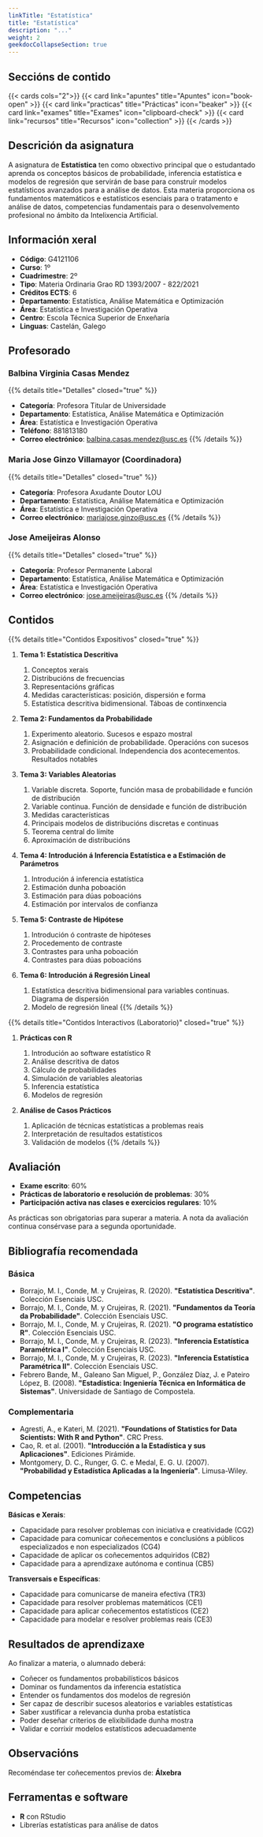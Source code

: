 ```yaml
---
linkTitle: "Estatística"
title: "Estatística"
description: "..."
weight: 2
geekdocCollapseSection: true
---
```


## Seccións de contido

{{< cards cols="2">}}
  {{< card link="apuntes" title="Apuntes" icon="book-open" >}}
  {{< card link="practicas" title="Prácticas" icon="beaker" >}}
  {{< card link="exames" title="Exames" icon="clipboard-check" >}}
  {{< card link="recursos" title="Recursos" icon="collection" >}}
{{< /cards >}}

## Descrición da asignatura

A asignatura de **Estatística** ten como obxectivo principal que o estudantado aprenda os conceptos básicos de probabilidade, inferencia estatística e modelos de regresión que servirán de base para construír modelos estatísticos avanzados para a análise de datos. Esta materia proporciona os fundamentos matemáticos e estatísticos esenciais para o tratamento e análise de datos, competencias fundamentais para o desenvolvemento profesional no ámbito da Intelixencia Artificial.

## Información xeral

- **Código**: G4121106
- **Curso**: 1º
- **Cuadrimestre**: 2º
- **Tipo**: Materia Ordinaria Grao RD 1393/2007 - 822/2021
- **Créditos ECTS**: 6
- **Departamento**: Estatística, Análise Matemática e Optimización
- **Área**: Estatística e Investigación Operativa
- **Centro**: Escola Técnica Superior de Enxeñaría
- **Linguas**: Castelán, Galego

## Profesorado

### Balbina Virginia Casas Mendez
{{% details title="Detalles" closed="true" %}}
- **Categoría**: Profesora Titular de Universidade
- **Departamento**: Estatística, Análise Matemática e Optimización
- **Área**: Estatística e Investigación Operativa
- **Teléfono**: 881813180
- **Correo electrónico**: [balbina.casas.mendez@usc.es](mailto:balbina.casas.mendez@usc.es)
{{% /details %}}

### Maria Jose Ginzo Villamayor (Coordinadora)
{{% details title="Detalles" closed="true" %}}
- **Categoría**: Profesora Axudante Doutor LOU
- **Departamento**: Estatística, Análise Matemática e Optimización
- **Área**: Estatística e Investigación Operativa
- **Correo electrónico**: [mariajose.ginzo@usc.es](mailto:mariajose.ginzo@usc.es)
{{% /details %}}

### Jose Ameijeiras Alonso
{{% details title="Detalles" closed="true" %}}
- **Categoría**: Profesor Permanente Laboral
- **Departamento**: Estatística, Análise Matemática e Optimización
- **Área**: Estatística e Investigación Operativa
- **Correo electrónico**: [jose.ameijeiras@usc.es](mailto:jose.ameijeiras@usc.es)
{{% /details %}}

## Contidos

{{% details title="Contidos Expositivos" closed="true" %}}
1. **Tema 1: Estatística Descritiva**
   1. Conceptos xerais
   2. Distribucións de frecuencias
   3. Representacións gráficas
   4. Medidas características: posición, dispersión e forma
   5. Estatística descritiva bidimensional. Táboas de continxencia

2. **Tema 2: Fundamentos da Probabilidade**
   1. Experimento aleatorio. Sucesos e espazo mostral
   2. Asignación e definición de probabilidade. Operacións con sucesos
   3. Probabilidade condicional. Independencia dos acontecementos. Resultados notables

3. **Tema 3: Variables Aleatorias**
   1. Variable discreta. Soporte, función masa de probabilidade e función de distribución
   2. Variable continua. Función de densidade e función de distribución
   3. Medidas características
   4. Principais modelos de distribucións discretas e continuas
   5. Teorema central do límite
   6. Aproximación de distribucións

4. **Tema 4: Introdución á Inferencia Estatística e a Estimación de Parámetros**
   1. Introdución á inferencia estatística
   2. Estimación dunha poboación
   3. Estimación para dúas poboacións
   4. Estimación por intervalos de confianza

5. **Tema 5: Contraste de Hipótese**
   1. Introdución ó contraste de hipóteses
   2. Procedemento de contraste
   3. Contrastes para unha poboación
   4. Contrastes para dúas poboacións

6. **Tema 6: Introdución á Regresión Lineal**
   1. Estatística descritiva bidimensional para variables continuas. Diagrama de dispersión
   2. Modelo de regresión lineal
{{% /details %}}

{{% details title="Contidos Interactivos (Laboratorio)" closed="true" %}}
1. **Prácticas con R**
   1. Introdución ao software estatístico R
   2. Análise descritiva de datos
   3. Cálculo de probabilidades
   4. Simulación de variables aleatorias
   5. Inferencia estatística
   6. Modelos de regresión

2. **Análise de Casos Prácticos**
   1. Aplicación de técnicas estatísticas a problemas reais
   2. Interpretación de resultados estatísticos
   3. Validación de modelos
{{% /details %}}

## Avaliación

- **Exame escrito**: 60%
- **Prácticas de laboratorio e resolución de problemas**: 30%
- **Participación activa nas clases e exercicios regulares**: 10%

As prácticas son obrigatorias para superar a materia. A nota da avaliación continua consérvase para a segunda oportunidade.

## Bibliografía recomendada

### Básica

- Borrajo, M. I., Conde, M. y Crujeiras, R. (2020). **"Estatística Descritiva"**. Colección Esenciais USC.
- Borrajo, M. I., Conde, M. y Crujeiras, R. (2021). **"Fundamentos da Teoría da Probabilidade"**. Colección Esenciais USC.
- Borrajo, M. I., Conde, M. y Crujeiras, R. (2021). **"O programa estatístico R"**. Colección Esenciais USC.
- Borrajo, M. I., Conde, M. y Crujeiras, R. (2023). **"Inferencia Estatística Paramétrica I"**. Colección Esenciais USC.
- Borrajo, M. I., Conde, M. y Crujeiras, R. (2023). **"Inferencia Estatística Paramétrica II"**. Colección Esenciais USC.
- Febrero Bande, M., Galeano San Miguel, P., González Díaz, J. e Pateiro López, B. (2008). **"Estadística: Ingeniería Técnica en Informática de Sistemas"**. Universidade de Santiago de Compostela.

### Complementaria

- Agresti, A., e Kateri, M. (2021). **"Foundations of Statistics for Data Scientists: With R and Python"**. CRC Press.
- Cao, R. et al. (2001). **"Introducción a la Estadística y sus Aplicaciones"**. Ediciones Pirámide.
- Montgomery, D. C., Runger, G. C. e Medal, E. G. U. (2007). **"Probabilidad y Estadística Aplicadas a la Ingeniería"**. Limusa-Wiley.

## Competencias

**Básicas e Xerais**:
- Capacidade para resolver problemas con iniciativa e creatividade (CG2)
- Capacidade para comunicar coñecementos e conclusións a públicos especializados e non especializados (CG4)
- Capacidade de aplicar os coñecementos adquiridos (CB2)
- Capacidade para a aprendizaxe autónoma e continua (CB5)

**Transversais e Específicas**:
- Capacidade para comunicarse de maneira efectiva (TR3)
- Capacidade para resolver problemas matemáticos (CE1)
- Capacidade para aplicar coñecementos estatísticos (CE2)
- Capacidade para modelar e resolver problemas reais (CE3)

## Resultados de aprendizaxe

Ao finalizar a materia, o alumnado deberá:
- Coñecer os fundamentos probabilísticos básicos
- Dominar os fundamentos da inferencia estatística
- Entender os fundamentos dos modelos de regresión
- Ser capaz de describir sucesos aleatorios e variables estatísticas
- Saber xustificar a relevancia dunha proba estatística
- Poder deseñar criterios de elixibilidade dunha mostra
- Validar e corrixir modelos estatísticos adecuadamente

## Observacións

Recoméndase ter coñecementos previos de: **Álxebra**

## Ferramentas e software

- **R** con RStudio
- Librerías estatísticas para análise de datos